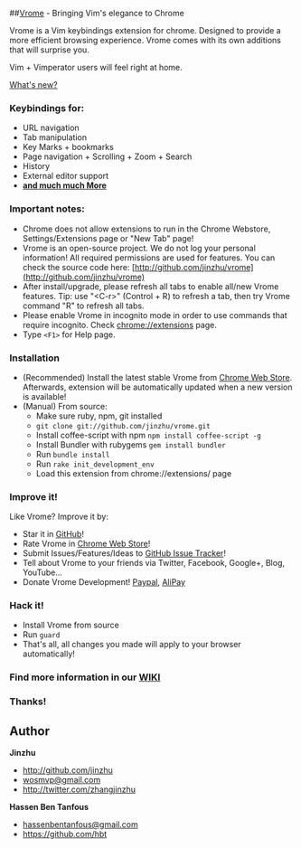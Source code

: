 ##[Vrome](http://github.com/jinzhu/vrome) - Bringing Vim's elegance to Chrome

Vrome is a Vim keybindings extension for chrome. Designed to provide a more efficient browsing experience. Vrome comes with its own additions that will surprise you.

Vim + Vimperator users will feel right at home.

[What's new?](https://github.com/jinzhu/vrome/blob/master/ChangeLog.mkd)

### Keybindings for:

* URL navigation
* Tab manipulation
* Key Marks + bookmarks
* Page navigation + Scrolling + Zoom + Search
* History
* External editor support
* [**and much much More**](https://github.com/jinzhu/vrome/blob/master/Features.mkd)

### Important notes:
* Chrome does not allow extensions to run in the Chrome Webstore, Settings/Extensions page or "New Tab" page!
* Vrome is an open-source project. We do not log your personal information! All required permissions are used for features. You can check the source code here: [http://github.com/jinzhu/vrome](http://github.com/jinzhu/vrome)
* After install/upgrade, please refresh all tabs to enable all/new Vrome features. Tip: use "\<C-r\>" (Control + R) to refresh a tab, then try Vrome command "R" to refresh all tabs.
* Please enable Vrome in incognito mode in order to use commands that require incognito. Check [chrome://extensions](chrome://extensions) page.
* Type `<F1>` for Help page.


### Installation

* (Recommended) Install the latest stable Vrome from [Chrome Web Store](https://chrome.google.com/webstore/detail/godjoomfiimiddapohpmfklhgmbfffjj/details).
  Afterwards, extension will be automatically updated when a new version is available!
* (Manual) From source:
  + Make sure ruby, npm, git installed
  + `git clone git://github.com/jinzhu/vrome.git`
  + Install coffee-script with npm `npm install coffee-script -g`
  + Install Bundler with rubygems `gem install bundler`
  + Run `bundle install`
  + Run `rake init_development_env`
  + Load this extension from chrome://extensions/ page

### Improve it!
Like Vrome? Improve it by:

* Star it in [GitHub](https://github.com/jinzhu/vrome)!
* Rate Vrome in [Chrome Web Store](https://chrome.google.com/webstore/detail/godjoomfiimiddapohpmfklhgmbfffjj/details)!
* Submit Issues/Features/Ideas to [GitHub Issue Tracker](https://github.com/jinzhu/vrome/issues)!
* Tell about Vrome to your friends via Twitter, Facebook, Google+, Blog, YouTube...
* Donate Vrome Development! [Paypal](https://www.paypal.com/cgi-bin/webscr?cmd=_donations&business=wosmvp%40gmail%2ecom&lc=US&item_name=Donate%20Vrome%20Development&no_note=0&currency_code=USD&bn=PP%2dDonationsBF%3abtn_donateCC_LG%2egif%3aNonHostedGuest), [AliPay](https://me.alipay.com/wosmvp)

### Hack it!

* Install Vrome from source
* Run `guard`
* That's all, all changes you made will apply to your browser automatically!


### Find more information in our [WIKI](https://github.com/jinzhu/vrome/wiki)


### Thanks!

## Author ##
**Jinzhu**
 * <http://github.com/jinzhu>
 * <wosmvp@gmail.com>
 * <http://twitter.com/zhangjinzhu>

**Hassen Ben Tanfous**
 * <hassenbentanfous@gmail.com>
 * <https://github.com/hbt>
